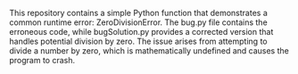 This repository contains a simple Python function that demonstrates a common runtime error: ZeroDivisionError. The bug.py file contains the erroneous code, while bugSolution.py provides a corrected version that handles potential division by zero.  The issue arises from attempting to divide a number by zero, which is mathematically undefined and causes the program to crash.